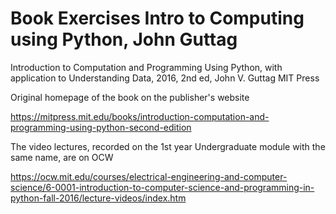 # Book Exercises Intro to Computing using Python, John Guttag
Introduction to Computation and Programming Using Python, with application to Understanding Data, 2016, 2nd ed, John V. Guttag MIT Press

Original homepage of the book on the publisher's website

https://mitpress.mit.edu/books/introduction-computation-and-programming-using-python-second-edition

The video lectures, recorded on the 1st year Undergraduate module with the same name, are on OCW

https://ocw.mit.edu/courses/electrical-engineering-and-computer-science/6-0001-introduction-to-computer-science-and-programming-in-python-fall-2016/lecture-videos/index.htm
